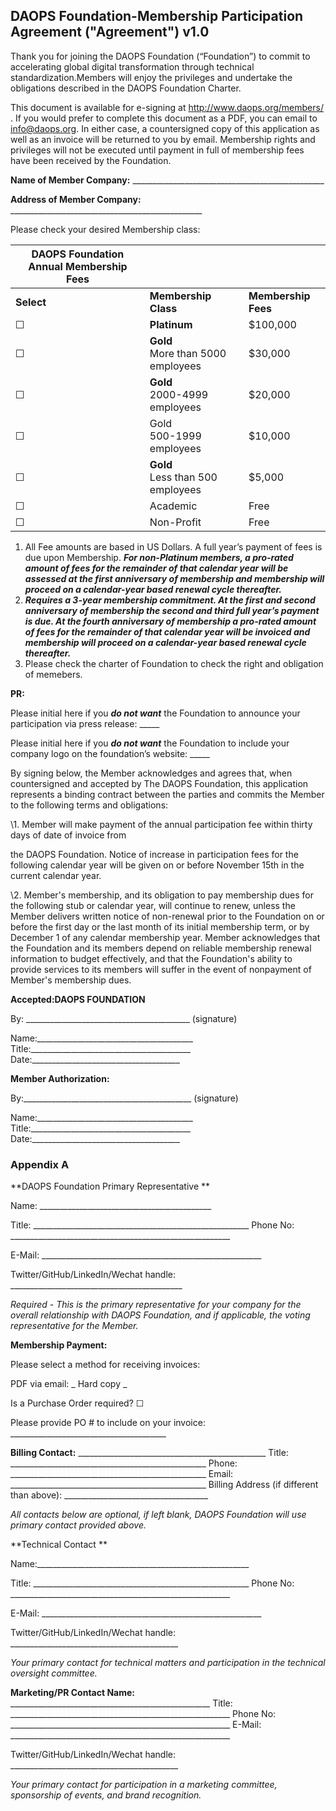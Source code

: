 ## DAOPS Foundation-Membership Participation  Agreement ("Agreement") v1.0

Thank you for joining the DAOPS Foundation (“Foundation”) to commit to accelerating global digital transformation through technical standardization.Members will enjoy the privileges and undertake the obligations described in the DAOPS Foundation Charter.

This document is available for e-signing at http://www.daops.org/members/ . If you would prefer to complete this document as a PDF, you can email to info@daops.org. In either case, a countersigned copy of this application as well as an invoice will be returned to you by email. Membership rights and privileges will not be executed until payment in full of membership fees have been received by the Foundation. 

**Name of Member Company:** ________________________________________________

**Address of Member Company:** ________________________________________________

Please check your desired Membership class:

| **DAOPS Foundation Annual Membership Fees** |                                       |                     |
| ------------------------------------------- | ------------------------------------- | ------------------- |
| **Select**                                  | **Membership Class**                  | **Membership Fees** |
| ☐                                           | **Platinum**                          | $100,000            |
| ☐                                           | **Gold**<br/>More than 5000 employees | $30,000             |
| ☐                                           | **Gold**<br/>2000-4999 employees      | $20,000             |
| ☐                                           | Gold<br/>500-1999 employees           | $10,000             |
| ☐                                           | **Gold**<br/>Less than 500 employees  | $5,000              |
| ☐                                           | Academic                              | Free                |
| ☐                                           | Non-Profit                            | Free                |

1. All Fee amounts are based in US Dollars. A full year’s payment of fees is due upon Membership. ***For non-Platinum members, a pro-rated amount of fees for the remainder of that calendar year will be assessed at the first anniversary of membership and membership will proceed on a calendar-year based renewal cycle thereafter.*** 
2. ***Requires a 3-year membership commitment. At the first and second anniversary of membership the second and third full year’s payment is due. At the fourth anniversary of membership a pro-rated amount of fees for the remainder of that calendar year will be invoiced and membership will proceed on a calendar-year based renewal cycle thereafter.*** 
3. Please check the charter of Foundation to check the right and obligation of memebers.

**PR:** 

Please initial here if you ***do not want*** the Foundation to announce your participation via press release: _____ 

Please initial here if you ***do not want*** the Foundation to include your company logo on the foundation’s website: _____ 

By signing below, the Member acknowledges and agrees that, when countersigned and accepted by The DAOPS Foundation, this application represents a binding contract between the parties and commits the Member to the following terms and obligations: 

\1. Member will make payment of the annual participation fee within thirty days of date of invoice from 

the DAOPS Foundation. Notice of increase in participation fees for the following calendar year will be given on or before November 15th in the current calendar year. 

\2. Member's membership, and its obligation to pay membership dues for the following stub or calendar year, will continue to renew, unless the Member delivers written notice of non-renewal prior to the  Foundation on or before the first day or the last month of its initial membership term, or by December 1 of any calendar membership year. Member acknowledges that the Foundation and its members depend on reliable membership renewal information to budget effectively, and that the Foundation's ability to provide services to its members will suffer in the event of nonpayment of Member's membership dues. 

**Accepted:DAOPS FOUNDATION** 

By: _________________________________________   (signature) 

Name:_______________________________________ Title:________________________________________ Date:_____________________________________



**Member Authorization:** 

By:__________________________________________ (signature) 

Name:_______________________________________ Title:________________________________________ Date:_____________________________________


### Appendix A

**DAOPS Foundation Primary Representative **

Name: ___________________________________________ 

Title: ______________________________________________________
Phone No: _______________________________________________________ 

E-Mail: _______________________________________________________ 

Twitter/GitHub/LinkedIn/Wechat handle: ___________________________________________ 

*Required - This is the primary representative for your company for the overall relationship with DAOPS Foundation, and if applicable, the voting representative for the Member.* 

**Membership Payment:** 

Please select a method for receiving invoices: 

PDF via email: _ 	Hard copy _ 

Is a Purchase Order required? ☐

Please provide PO # to include on your invoice: _______________________________________ 

**Billing Contact:** _______________________________________________
Title: _________________________________________________
Phone: _________________________________________________
Email: _________________________________________________
Billing Address (if different than above): ____________________________________ 

*All contacts below are optional, if left blank, DAOPS Foundation will use primary contact provided above.* 

**Technical Contact ** 

Name:_____________________________________________________ 

Title: ______________________________________________________
Phone No: _______________________________________________________ 

E-Mail: _______________________________________________________ 

Twitter/GitHub/LinkedIn/Wechat handle: __________________________________________ 

*Your primary contact for technical matters and participation in the technical oversight committee.* 

**Marketing/PR Contact Name:** __________________________________________________ Title: _______________________________________________________
Phone No: _______________________________________________________ E-Mail: _______________________________________________________ 

Twitter/GitHub/LinkedIn/Wechat handle: __________________________________________ 

*Your primary contact for participation in a marketing committee, sponsorship of events, and brand recognition.* 
